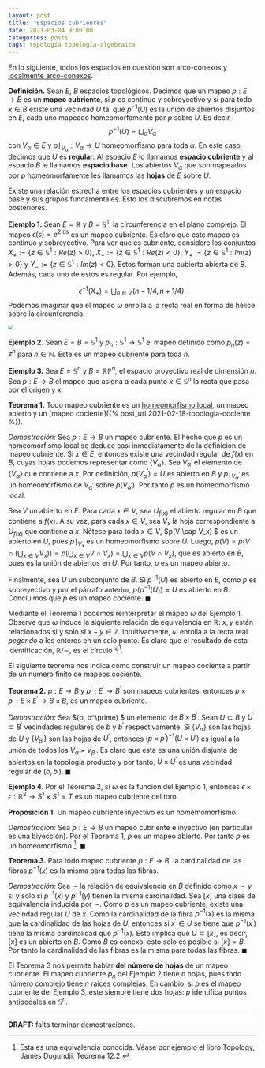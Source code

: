 ```yaml
---
layout: post
title: "Espacios cubrientes"
date: 2021-03-04 9:00:00
categories: posts
tags: topología topología-algebraica
---
```


En lo siguiente, todos los espacios en cuestión son arco-conexos y [localmente arco-conexos](https://en.wikipedia.org/wiki/Locally_connected_space#Definitions_and_first_examples).

**Definición.** Sean $E$, $B$ espacios topológicos. Decimos que un mapeo $p: E \to B$ es un **mapeo cubriente**, si $p$ es continuo y sobreyectivo y si para todo $x \in B$ existe una vecindad $U$ tal que $p^{-1}(U)$ es la unión de abiertos disjuntos en $E$, cada uno mapeado homeomorfamente por $p$ sobre $U$. Es decir,
$$
p^{-1}(U) = \bigsqcup_\alpha V_\alpha
$$
con $V_\alpha \in E$ y $p\mid_{V_\alpha}: V_\alpha \to U$ homeomorfismo para toda $\alpha$. En este caso, decimos que $U$ es **regular**. Al espacio $E$ lo llamamos **espacio cubriente** y al espacio $B$ le llamamos **espacio base.** Los abiertos $V_\alpha$ que son mapeados por $p$ homeomorfamente les llamamos las **hojas** de $E$ sobre $U$.

Existe una relación estrecha entre los espacios cubrientes y un espacio base y sus grupos fundamentales. Esto los discutiremos en notas posteriores. 

**Ejemplo 1.** Sean $E = \mathbb R$ y $B = \mathbb S^1$, la círcunferencia en el plano complejo. El mapeo $\epsilon(s) = e^{2\pi i s}$ es un mapeo cubriente. Es claro que este mapeo es continuo y sobreyectivo. Para ver que es cubriente, considere los conjuntos $X_+ := \{z \in \mathbb S^1: Re(z) > 0 \}$, $X_{-} := \{z\in \mathbb S^1: Re(z) < 0 \}$, $Y_+ := \{z\in \mathbb S^1 : Im(z) > 0\}$ y $Y_{-}:= \{z \in \mathbb S^1: Im(z) < 0 \}$. Estos forman una cubierta abierta de $B$. Además, cada uno de estos es regular. Por ejemplo, 

$$
\epsilon^{-1}(X_+) = \bigcup_{n\in \mathbb Z} (n -1/4, n + 1/4 ).
$$
Podemos imaginar que el mapeo $\omega$ enrolla a la recta real en forma de hélice sobre la circunferencia. 

<img src="https://upload.wikimedia.org/wikipedia/commons/5/54/Covering_map.png" style="zoom:65%;" />



**Ejemplo 2.** Sean $E = B = \mathbb S^1$ y $p_n: \mathbb S^1 \to \mathbb S^1$ el mapeo definido como $p_n(z) = z^n$ para $n \in \mathbb N$. Este es un mapeo cubriente para toda $n$. 

**Ejemplo 3.** Sea $E = \mathbb S^n$ y $B = \mathbb{RP}^n$, el espacio proyectivo real de dimensión $n$. Sea $p: E \to B$  el mapeo que asigna a cada punto $x \in \mathbb S^n$ la recta que pasa por el origen y $x$.

**Teorema 1.** Todo mapeo cubriente es un [homeomorfismo local](https://en.wikipedia.org/wiki/Local_homeomorphism), un mapeo abierto y un [mapeo cociente]({% post_url 2021-02-18-topologia-cociente %}). 

*Demostración:* Sea $p: E \to B$ un mapeo cubriente. El hecho que $p$ es un homeomorfismo local se deduce casi inmediatamente de la definición de mapeo cubriente. Si $x \in E$, entonces existe una vecindad regular de $f(x)$ en $B$, cuyas hojas podemos representar como $\{V_\alpha\}$. Sea $V_{\alpha^\prime}$ el elemento de $\{V_\alpha\}$ que contiene a $x$. Por definición,  $p(V_\alpha^\prime) =U$  es abierto en $B$ y $p\mid_{V_\alpha^\prime}$ es un homeomorfismo de $V_{\alpha^\prime}$ sobre $p(V_{\alpha^\prime})$. Por tanto $p$ es un homeomorfismo local.

Sea $V$ un abierto en $E$. Para cada $x \in V$, sea $U_{f(x)}$ el abierto regular en $B$ que contiene a $f(x)$. A su vez, para cada $x \in V$, sea $V_{x}$ la hoja correspondiente a $U_{f(x)}$ que contiene a $x$. Nótese para toda $x \in V$, $p(V \cap V_x) $ es un abierto en $U$, pues $p \mid_{V_x}$ es un homeomorfismo sobre $U$. Luego, $p(V) = p(V \cap (\bigcup_{x \in V} V_x)) = p(\bigcup_{x \in V} V \cap V_x) = \bigcup_{x \in V} p(V \cap V_x)$, que es abierto en $B$, pues es la unión de abiertos en $U$. Por tanto, $p$ es un mapeo abierto.

Finalmente, sea $U$ un subconjunto de $B$. Si $p^{-1}(U)$ es abierto en $E$, como $p$ es sobreyectivo y por el párrafo anterior, $p (p^{-1}(U))  = U$ es abierto en $B$. Concluimos que $p$ es un mapeo cociente. $\blacksquare$

Mediante el Teorema 1 podemos reinterpretar el mapeo $\omega$ del Ejemplo 1. Observe que $\omega$ induce la siguiente relación de equivalencia en $\mathbb R$: $x, y$ están relacionados si y solo si $x - y \in \mathbb Z$. Intuitivamente, $\omega$ enrolla a la recta real *pegando* a los enteros en un solo punto. Es claro que el resultado de esta identificación, $\mathbb R / \sim$, es el círculo $\mathbb S^1$.

El siguiente teorema nos indica cómo construir un mapeo cociente a partir de un número finito de mapeos cociente.

**Teorema 2.**  $p: E \rightarrow B$ y $p^\prime: E^\prime \rightarrow B^\prime$ son mapeos cubrientes, entonces $p \times p^\prime: E \times E^\prime \rightarrow B \times B,$ es un mapeo cubriente.

*Demostración:* Sea $(b, b^\prime) $ un elemento de $B \times B^\prime$. Sean $U \subset B$ y $U^\prime \subset B^\prime$ vecindades regulares de $b$ y $b^\prime$ respectivamente. Si $\{V_\alpha\}$ son las hojas de $U$ y $\{V^\prime_\beta\}$  son las hojas de $U^\prime$, entonces $(p\times p^\prime)^{-1} (U \times U^\prime)$ es igual a la unión de todos los $V_\alpha \times V^\prime_\beta$. Es claro que esta es una unión disjunta de abiertos en la topología producto y por tanto,  $U \times U^\prime$ es una vecindad regular de $(b, b^\prime)$. $\blacksquare$

**Ejemplo 4.** Por el Teorema 2, si $\omega$ es la función del Ejemplo 1, entonces $\epsilon \times \epsilon: \mathbb R^2 \to S^1 \times S^1 = T$ es un mapeo cubriente del toro. 

**Proposición 1.** Un mapeo cubriente inyectivo es un homemomorfismo.

*Demostración:* Sea $p: E \to B$ un mapeo cubriente e inyectivo (en particular es una biyección). Por el Teorema 1, $p$ es un mapeo abierto. Por tanto $p$ es un homeomorfismo [^1]. $\blacksquare$

**Teorema 3.** Para todo mapeo cubriente $p: E \to B$, la cardinalidad de las fibras $p^{-1}(x)$ es la misma para todas las fibras.

*Demostración:* Sea $\sim$ la relación de equivalencia en $B$ definido como $x \sim y$ si y solo si $p^{-1}(x)$ y $p^{-1}(y)$ tienen la misma cardinalidad. Sea $[x]$ una clase de equivalencia inducida por $\sim$. Como $p$ es un mapeo cubriente, existe una vecindad regular $U$ de $x$. Como la cardinalidad de la fibra $p^{-1}(x)$ es la misma que la cardinalidad de las hojas de $U$, entonces si $x^\prime \in U$ se tiene que $p^{-1}(x^\prime)$ tiene la misma cardinalidad que $p^{-1}(x)$. Esto implica que $U \subset [x]$, es decir, $[x]$ es un abierto en $B$. Como $B$ es conexo, esto solo es posible si $[x] = B$. Por tanto la cardinalidad de las fibras es la misma para todas las fibras. $\blacksquare$

El Teorema 3 nos permite hablar **del número de hojas** de un mapeo cubriente. El mapeo cubriente $p_n$ del Ejemplo 2 tiene $n$ hojas, pues todo número complejo tiene $n$ raíces complejas. En cambio, si $p$ es el mapeo cubriente del Ejemplo 3, este siempre tiene dos hojas: $p$ identifica puntos antipodales en $\mathbb S^n.$

---

[^1]: Esta es una equivalencia conocida. Véase por ejemplo el libro Topology, James Dugundji, Teorema 12.2.

**DRAFT:** falta terminar demostraciones.

